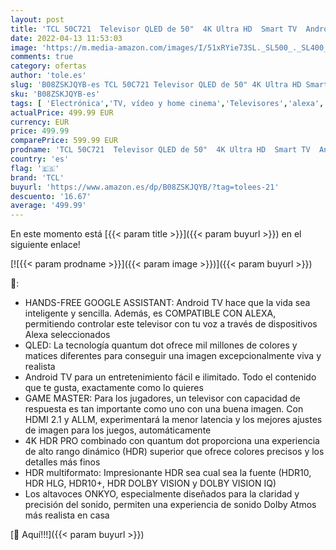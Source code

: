 ```yaml
---
layout: post
title: 'TCL 50C721  Televisor QLED de 50"  4K Ultra HD  Smart TV  Android 11  Dolby Vision y Atmos  Sistema de Sonido Onkyo  Motion Clarity  Google Assistant  Compatible con Alexa  Brushed silver metal front'
date: 2022-04-13 11:53:03
image: 'https://m.media-amazon.com/images/I/51xRYie73SL._SL500_._SL400_.jpg'
comments: true
category: ofertas
author: 'tole.es'
slug: 'B08ZSKJQYB-es TCL 50C721 Televisor QLED de 50" 4K Ultra HD Smart TV...'
sku: 'B08ZSKJQYB-es'
tags: [ 'Electrónica','TV, vídeo y home cinema','Televisores','alexa','tcl','🇪🇸', ]
actualPrice: 499.99 EUR
currency: EUR
price: 499.99
comparePrice: 599.99 EUR
prodname: 'TCL 50C721  Televisor QLED de 50"  4K Ultra HD  Smart TV  Android 11  Dolby Vision y Atmos  Sistema de Sonido Onkyo  Motion Clarity  Google Assistant  Compatible con Alexa  Brushed silver metal front'
country: 'es'
flag: '🇪🇸'
brand: 'TCL'
buyurl: 'https://www.amazon.es/dp/B08ZSKJQYB/?tag=tolees-21'
descuento: '16.67'
average: '499.99'
---
```


En este momento está [{{< param title >}}]({{< param buyurl >}}) en el siguiente enlace!

[![{{< param prodname >}}]({{< param image >}})]({{< param buyurl >}})

🔎:

- HANDS-FREE GOOGLE ASSISTANT: Android TV hace que la vida sea inteligente y sencilla. Además, es COMPATIBLE CON ALEXA, permitiendo controlar este televisor con tu voz a través de dispositivos Alexa seleccionados
- QLED: La tecnología quantum dot ofrece mil millones de colores y matices diferentes para conseguir una imagen excepcionalmente viva y realista
- Android TV para un entretenimiento fácil e ilimitado. Todo el contenido que te gusta, exactamente como lo quieres
- GAME MASTER: Para los jugadores, un televisor con capacidad de respuesta es tan importante como uno con una buena imagen. Con HDMI 2.1 y ALLM, experimentará la menor latencia y los mejores ajustes de imagen para los juegos, automáticamente
- 4K HDR PRO combinado con quantum dot proporciona una experiencia de alto rango dinámico (HDR) superior que ofrece colores precisos y los detalles más finos
- HDR multiformato: Impresionante HDR sea cual sea la fuente (HDR10, HDR HLG, HDR10+, HDR DOLBY VISION y DOLBY VISION IQ)
- Los altavoces ONKYO, especialmente diseñados para la claridad y precisión del sonido, permiten una experiencia de sonido Dolby Atmos más realista en casa

[🛒 Aquí!!!]({{< param buyurl >}})
